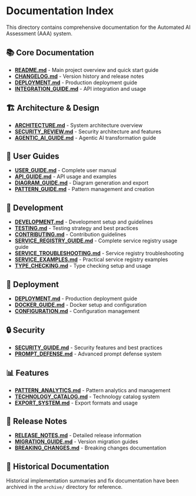 # Documentation Index

This directory contains comprehensive documentation for the Automated AI Assessment (AAA) system.

## 📚 Core Documentation

- **[README.md](../README.md)** - Main project overview and quick start guide
- **[CHANGELOG.md](../CHANGELOG.md)** - Version history and release notes
- **[DEPLOYMENT.md](deployment/DEPLOYMENT.md)** - Production deployment guide
- **[INTEGRATION_GUIDE.md](guides/INTEGRATION_GUIDE.md)** - API integration and usage

## 🏗️ Architecture & Design

- **[ARCHITECTURE.md](architecture/ARCHITECTURE.md)** - System architecture overview
- **[SECURITY_REVIEW.md](architecture/SECURITY_REVIEW.md)** - Security architecture and features
- **[AGENTIC_AI_GUIDE.md](architecture/AGENTIC_AI_GUIDE.md)** - Agentic AI transformation guide

## 📖 User Guides

- **[USER_GUIDE.md](guides/USER_GUIDE.md)** - Complete user manual
- **[API_GUIDE.md](guides/API_GUIDE.md)** - API usage and examples
- **[DIAGRAM_GUIDE.md](guides/DIAGRAM_GUIDE.md)** - Diagram generation and export
- **[PATTERN_GUIDE.md](guides/PATTERN_GUIDE.md)** - Pattern management and creation

## 🔧 Development

- **[DEVELOPMENT.md](development/DEVELOPMENT.md)** - Development setup and guidelines
- **[TESTING.md](development/TESTING.md)** - Testing strategy and best practices
- **[CONTRIBUTING.md](development/CONTRIBUTING.md)** - Contribution guidelines
- **[SERVICE_REGISTRY_GUIDE.md](development/SERVICE_REGISTRY_GUIDE.md)** - Complete service registry usage guide
- **[SERVICE_TROUBLESHOOTING.md](development/SERVICE_TROUBLESHOOTING.md)** - Service registry troubleshooting
- **[SERVICE_EXAMPLES.md](development/SERVICE_EXAMPLES.md)** - Practical service registry examples
- **[TYPE_CHECKING.md](development/TYPE_CHECKING.md)** - Type checking setup and usage

## 🚀 Deployment

- **[DEPLOYMENT.md](deployment/DEPLOYMENT.md)** - Production deployment guide
- **[DOCKER_GUIDE.md](deployment/DOCKER_GUIDE.md)** - Docker setup and configuration
- **[CONFIGURATION.md](deployment/CONFIGURATION.md)** - Configuration management

## 🔒 Security

- **[SECURITY_GUIDE.md](security/SECURITY_GUIDE.md)** - Security features and best practices
- **[PROMPT_DEFENSE.md](security/PROMPT_DEFENSE.md)** - Advanced prompt defense system

## 📊 Features

- **[PATTERN_ANALYTICS.md](features/PATTERN_ANALYTICS.md)** - Pattern analytics and management
- **[TECHNOLOGY_CATALOG.md](features/TECHNOLOGY_CATALOG.md)** - Technology catalog system
- **[EXPORT_SYSTEM.md](features/EXPORT_SYSTEM.md)** - Export formats and usage

## 🔄 Release Notes

- **[RELEASE_NOTES.md](releases/RELEASE_NOTES.md)** - Detailed release information
- **[MIGRATION_GUIDE.md](releases/MIGRATION_GUIDE.md)** - Version migration guides
- **[BREAKING_CHANGES.md](releases/BREAKING_CHANGES.md)** - Breaking changes documentation

## 📝 Historical Documentation

Historical implementation summaries and fix documentation have been archived in the `archive/` directory for reference.